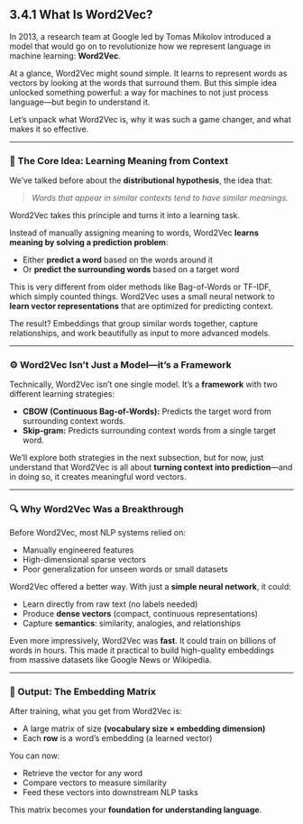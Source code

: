 
## **3.4.1 What Is Word2Vec?**

In 2013, a research team at Google led by Tomas Mikolov introduced a model that would go on to revolutionize how we represent language in machine learning: **Word2Vec**.

At a glance, Word2Vec might sound simple. It learns to represent words as vectors by looking at the words that surround them. But this simple idea unlocked something powerful: a way for machines to not just process language—but begin to understand it.

Let’s unpack what Word2Vec is, why it was such a game changer, and what makes it so effective.

---

### 🧠 The Core Idea: Learning Meaning from Context

We’ve talked before about the **distributional hypothesis**, the idea that:

> *Words that appear in similar contexts tend to have similar meanings.*

Word2Vec takes this principle and turns it into a learning task.

Instead of manually assigning meaning to words, Word2Vec **learns meaning by solving a prediction problem**:

* Either **predict a word** based on the words around it
* Or **predict the surrounding words** based on a target word

This is very different from older methods like Bag-of-Words or TF-IDF, which simply counted things. Word2Vec uses a small neural network to **learn vector representations** that are optimized for predicting context.

The result? Embeddings that group similar words together, capture relationships, and work beautifully as input to more advanced models.

---

### ⚙️ Word2Vec Isn’t Just a Model—it’s a Framework

Technically, Word2Vec isn’t one single model. It’s a **framework** with two different learning strategies:

* **CBOW (Continuous Bag-of-Words):** Predicts the target word from surrounding context words.
* **Skip-gram:** Predicts surrounding context words from a single target word.

We’ll explore both strategies in the next subsection, but for now, just understand that Word2Vec is all about **turning context into prediction**—and in doing so, it creates meaningful word vectors.

---

### 🔍 Why Word2Vec Was a Breakthrough

Before Word2Vec, most NLP systems relied on:

* Manually engineered features
* High-dimensional sparse vectors
* Poor generalization for unseen words or small datasets

Word2Vec offered a better way. With just a **simple neural network**, it could:

* Learn directly from raw text (no labels needed)
* Produce **dense vectors** (compact, continuous representations)
* Capture **semantics**: similarity, analogies, and relationships

Even more impressively, Word2Vec was **fast**. It could train on billions of words in hours. This made it practical to build high-quality embeddings from massive datasets like Google News or Wikipedia.

---

### 🔢 Output: The Embedding Matrix

After training, what you get from Word2Vec is:

* A large matrix of size **(vocabulary size × embedding dimension)**
* Each **row** is a word’s embedding (a learned vector)

You can now:

* Retrieve the vector for any word
* Compare vectors to measure similarity
* Feed these vectors into downstream NLP tasks

This matrix becomes your **foundation for understanding language**.

